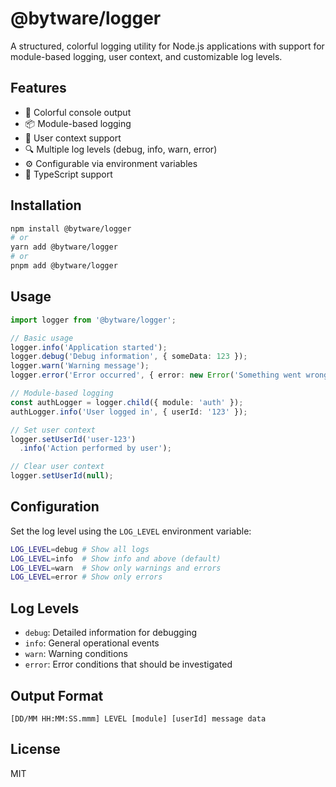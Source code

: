 # @bytware/logger

A structured, colorful logging utility for Node.js applications with support for module-based logging, user context, and customizable log levels.

## Features

- 🎨 Colorful console output
- 📦 Module-based logging
- 👤 User context support
- 🔍 Multiple log levels (debug, info, warn, error)
- ⚙️ Configurable via environment variables
- 🎯 TypeScript support

## Installation

```bash
npm install @bytware/logger
# or
yarn add @bytware/logger
# or
pnpm add @bytware/logger
```

## Usage

```typescript
import logger from '@bytware/logger';

// Basic usage
logger.info('Application started');
logger.debug('Debug information', { someData: 123 });
logger.warn('Warning message');
logger.error('Error occurred', { error: new Error('Something went wrong') });

// Module-based logging
const authLogger = logger.child({ module: 'auth' });
authLogger.info('User logged in', { userId: '123' });

// Set user context
logger.setUserId('user-123')
  .info('Action performed by user');

// Clear user context
logger.setUserId(null);
```

## Configuration

Set the log level using the `LOG_LEVEL` environment variable:

```bash
LOG_LEVEL=debug # Show all logs
LOG_LEVEL=info  # Show info and above (default)
LOG_LEVEL=warn  # Show only warnings and errors
LOG_LEVEL=error # Show only errors
```

## Log Levels

- `debug`: Detailed information for debugging
- `info`: General operational events
- `warn`: Warning conditions
- `error`: Error conditions that should be investigated

## Output Format

```
[DD/MM HH:MM:SS.mmm] LEVEL [module] [userId] message data
```

## License

MIT
